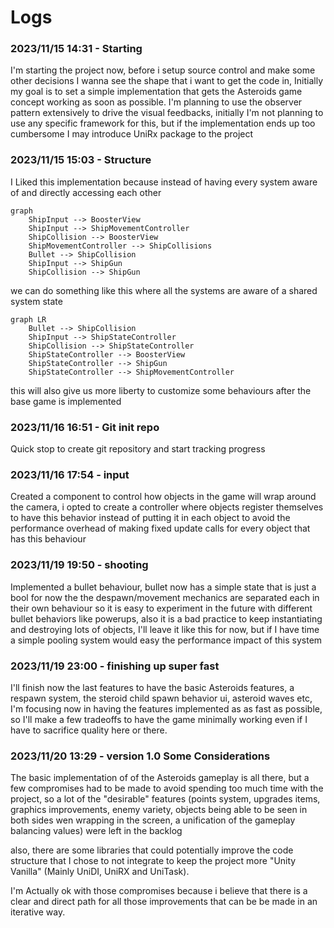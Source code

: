 ﻿# Logs

### 2023/11/15 14:31 - Starting

I'm starting the project now, before i setup source control and make some other decisions
I wanna see the shape that i want to get the code in, Initially my goal is to set a simple 
implementation that gets the Asteroids game concept working as soon as possible.
I'm planning to use the observer pattern extensively to drive the visual feedbacks,
initially I'm not planning to use any specific framework for this, but if the 
implementation ends up too cumbersome I may introduce UniRx package to the project


### 2023/11/15 15:03 - Structure

I Liked this implementation because instead of having every system aware of and
directly accessing each other
```mermaid
graph
    ShipInput --> BoosterView
    ShipInput --> ShipMovementController
    ShipCollision --> BoosterView
    ShipMovementController --> ShipCollisions
    Bullet --> ShipCollision
    ShipInput --> ShipGun
    ShipCollision --> ShipGun
```

we can do something like this where all the systems are aware of a shared system state
```mermaid
graph LR
    Bullet --> ShipCollision
    ShipInput --> ShipStateController
    ShipCollision --> ShipStateController
    ShipStateController --> BoosterView
    ShipStateController --> ShipGun
    ShipStateController --> ShipMovementController
```

this will also give us more liberty to customize some behaviours after the base game is implemented

### 2023/11/16 16:51 - Git init repo
Quick stop to create git repository and start tracking progress

### 2023/11/16 17:54 - input
Created a component to control how objects in the game will wrap around the camera, i opted to 
create a controller where objects register themselves to have this behavior instead of putting it 
in each object to avoid the performance overhead of making fixed update calls for every object that
has this behaviour

### 2023/11/19 19:50 - shooting
Implemented a bullet behaviour, bullet now has a simple state that is just a bool for now the the despawn/movement
mechanics are separated each in their own behaviour so it is easy to experiment in the future with different
bullet behaviors like powerups, also it is a bad practice to keep instantiating and destroying lots of objects, I'll
leave it like this for now, but if I have time a simple pooling system would easy the performance impact of this system

### 2023/11/19 23:00 - finishing up super fast
I'll finish now the last features to have the basic Asteroids features, a respawn system, the steroid child spawn
behavior ui, asteroid waves etc, I'm focusing now in having the features implemented as as fast as possible, so I'll
make a few tradeoffs to have the game minimally working even if I have to sacrifice quality here or there.

### 2023/11/20 13:29 - version 1.0 Some Considerations
The basic implementation of of the Asteroids gameplay is all there, but a few compromises had to be made to avoid
spending too much time with the project, so a lot of the "desirable" features (points system, upgrades items,
graphics improvements, enemy variety, objects being able to be seen in both sides wen wrapping in the screen,
a unification of the gameplay balancing values) were left in the backlog 

also, there are some libraries that could potentially improve the code structure that I chose to 
not integrate to keep the project more "Unity Vanilla" (Mainly UniDI, UniRX and UniTask). 

I'm Actually ok with those compromises because i believe that there is a clear and direct  path for all those 
improvements that can be be made in an iterative way. 